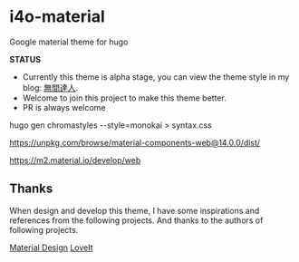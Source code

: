 # i4o-material

Google material theme for hugo

**STATUS**
- Currently this theme is alpha stage, you can view the theme style in my blog: [無間達人](https://i4o.xyz).
- Welcome to join this project to make this theme better. 
- PR is always welcome


hugo gen chromastyles --style=monokai > syntax.css

https://unpkg.com/browse/material-components-web@14.0.0/dist/

https://m2.material.io/develop/web

## Thanks

When design and develop this theme, I have some inspirations and references from the following projects. And thanks to the authors of following projects.

[Material Design](https://m2.material.io/)
[LoveIt](https://github.com/dillonzq/LoveIt.git)